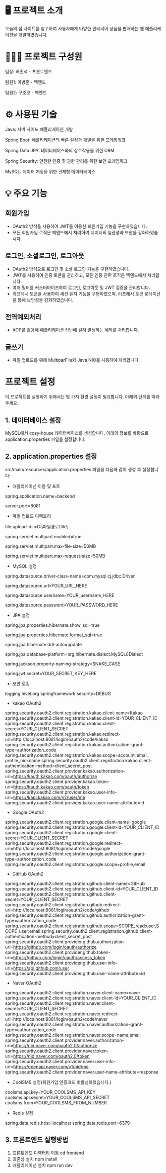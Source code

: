 # 🖥️ 프로젝트 소개

오늘의 집 사이트를 참고하여 사용자에게 다양한 인테리어 상품을 판매하는 웹 애플리케이션을 개발하였습니다.


# 👨‍👩‍👦 프로젝트 구성원

팀장: 허민석 - 프론트엔드

팀원1: 이병훈 - 백엔드

팀원2: 구준모 - 백엔드

# ⚙️ 사용된 기술

Java: 서버 사이드 애플리케이션 개발

Spring Boot: 애플리케이션의 빠른 설정과 개발을 위한 프레임워크

Spring Data JPA: 데이터베이스와의 상호작용을 위한 ORM

Spring Security: 안전한 인증 및 권한 관리를 위한 보안 프레임워크

MySQL: 데이터 저장을 위한 관계형 데이터베이스

# 💡 주요 기능
## 회원가입
- OAuth2 방식을 사용하여 JWT를 이용한 회원가입 기능을 구현하였습니다.
- 모든 회원가입 로직은 백엔드에서 처리하여 데이터의 일관성과 보안을 강화하였습니다.
## 로그인, 소셜로그인, 로그아웃
- OAuth2 방식으로 로그인 및 소셜 로그인 기능을 구현하였습니다.
- JWT를 사용하여 인증 토큰을 관리하고, 모든 인증 관련 로직은 백엔드에서 처리합니다.
- 여러 필터를 커스터마이즈하여 로그인, 로그아웃 및 JWT 검증을 관리합니다.
- 리프레시 토큰을 사용하여 세션 유지 기능을 구현하였으며, 리프레시 토큰 로테이션을 통해 보안성을 강화하였습니다.
## 전역예외처리
- AOP를 활용해 애플리케이션 전반에 걸쳐 발생하는 예외를 처리합니다.
## 글쓰기
- 파일 업로드를 위해 MultiparFile와 Java NIO를 사용하여 처리합니다.

# 프로젝트 설정

이 프로젝트를 실행하기 위해서는 몇 가지 환경 설정이 필요합니다. 아래의 단계를 따라주세요.

## 1. 데이터베이스 설정

MySQL에서 cozy-house 데이터베이스를 생성합니다.
아래의 정보를 바탕으로 application.properties 파일을 설정합니다.

## 2. application.properties 설정

src/main/resources/application.properties 파일을 다음과 같이 생성 후 설정합니다:

- 애플리케이션 이름 및 포트
  
spring.application.name=backend

server.port=8081

- 파일 업로드 디렉토리
  
file.upload-dir=C:\파일경로\file\

spring.servlet.multipart.enabled=true

spring.servlet.multipart.max-file-size=50MB

spring.servlet.multipart.max-request-size=50MB

- MySQL 설정
  
spring.datasource.driver-class-name=com.mysql.cj.jdbc.Driver

spring.datasource.url=YOUR_URL_HERE

spring.datasource.username=YOUR_username_HERE

spring.datasource.password=YOUR_PASSWORD_HERE

- JPA 설정
  
spring.jpa.properties.hibernate.show_sql=true

spring.jpa.properties.hibernate.format_sql=true

spring.jpa.hibernate.ddl-auto=update

spring.jpa.database-platform=org.hibernate.dialect.MySQL8Dialect

spring.jackson.property-naming-strategy=SNAKE_CASE

spring.jwt.secret=YOUR_SECRET_KEY_HERE

- 보안 로깅
  
logging.level.org.springframework.security=DEBUG

- kakao OAuth2

spring.security.oauth2.client.registration.kakao.client-name=Kakao
spring.security.oauth2.client.registration.kakao.client-id=YOUR_CLIENT_ID
spring.security.oauth2.client.registration.kakao.client-secret=YOUR_CLIENT_SECRET
spring.security.oauth2.client.registration.kakao.redirect-uri=http://localhost:8081/login/oauth2/code/kakao
spring.security.oauth2.client.registration.kakao.authorization-grant-type=authorization_code
spring.security.oauth2.client.registration.kakao.scope=account_email, profile_nickname
spring.security.oauth2.client.registration.kakao.client-authentication-method=client_secret_post
spring.security.oauth2.client.provider.kakao.authorization-uri=https://kauth.kakao.com/oauth/authorize
spring.security.oauth2.client.provider.kakao.token-uri=https://kauth.kakao.com/oauth/token
spring.security.oauth2.client.provider.kakao.user-info-uri=https://kapi.kakao.com/v2/user/me
spring.security.oauth2.client.provider.kakao.user-name-attribute=id

- Google OAuth2
  
spring.security.oauth2.client.registration.google.client-name=google
spring.security.oauth2.client.registration.google.client-id=YOUR_CLIENT_ID
spring.security.oauth2.client.registration.google.client-secret=YOUR_CLIENT_SECRET
spring.security.oauth2.client.registration.google.redirect-uri=http://localhost:8081/login/oauth2/code/google
spring.security.oauth2.client.registration.google.authorization-grant-type=authorization_code
spring.security.oauth2.client.registration.google.scope=profile,email

- GitHub OAuth2
  
spring.security.oauth2.client.registration.github.client-name=GitHub
spring.security.oauth2.client.registration.github.client-id=YOUR_CLIENT_ID
spring.security.oauth2.client.registration.github.client-secret=YOUR_CLIENT_SECRET
spring.security.oauth2.client.registration.github.redirect-uri=http://localhost:8081/login/oauth2/code/github
spring.security.oauth2.client.registration.github.authorization-grant-type=authorization_code
spring.security.oauth2.client.registration.github.scope=SCOPE_read:user,SCOPE_user:email
spring.security.oauth2.client.registration.github.client-authentication-method=client_secret_post
spring.security.oauth2.client.provider.github.authorization-uri=https://github.com/login/oauth/authorize
spring.security.oauth2.client.provider.github.token-uri=https://github.com/login/oauth/access_token
spring.security.oauth2.client.provider.github.user-info-uri=https://api.github.com/user
spring.security.oauth2.client.provider.github.user-name-attribute=id

- Naver OAuth2
  
spring.security.oauth2.client.registration.naver.client-name=naver
spring.security.oauth2.client.registration.naver.client-id=YOUR_CLIENT_ID
spring.security.oauth2.client.registration.naver.client-secret=YOUR_CLIENT_SECRET
spring.security.oauth2.client.registration.naver.redirect-uri=http://localhost:8081/login/oauth2/code/naver
spring.security.oauth2.client.registration.naver.authorization-grant-type=authorization_code
spring.security.oauth2.client.registration.naver.scope=name,email
spring.security.oauth2.client.provider.naver.authorization-uri=https://nid.naver.com/oauth2.0/authorize
spring.security.oauth2.client.provider.naver.token-uri=https://nid.naver.com/oauth2.0/token
spring.security.oauth2.client.provider.naver.user-info-uri=https://openapi.naver.com/v1/nid/me
spring.security.oauth2.client.provider.naver.user-name-attribute=response

- CoolSMS 설정(회원가입 인증코드 비활성화했습니다.)
  
coolsms.api.key=YOUR_COOLSMS_API_KEY
coolsms.api.secret=YOUR_COOLSMS_API_SECRET
coolsms.from=YOUR_COOLSMS_FROM_NUMBER

- Redis 설정
  
spring.data.redis.host=localhost
spring.data.redis.port=6379


## 3. 프론트엔드 실행방법
1. 프론트엔드 디렉터리 이동
cd frontend
2. 의존성 설치
npm install
3. 애플리케이션 설치
npm run dev
